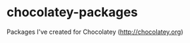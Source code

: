 chocolatey-packages
===================

Packages I've created for Chocolatey (http://chocolatey.org)
